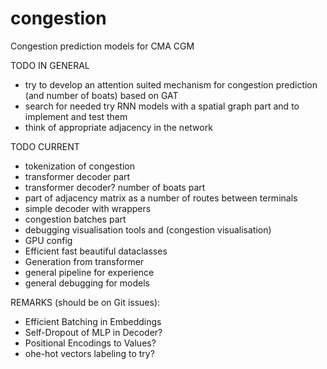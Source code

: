 # congestion
Congestion prediction models for CMA CGM

TODO IN GENERAL 

- try to develop an attention suited mechanism for congestion prediction (and number of boats) based on GAT
- search for needed try RNN models with a spatial graph part and to implement and test them
- think of appropriate adjacency in the network 

TODO CURRENT
 
- tokenization of congestion 
- transformer decoder part
- transformer decoder? number of boats part 
- part of adjacency matrix as a number of routes between terminals 
- simple decoder with wrappers 
- congestion batches part 
- debugging visualisation tools and (congestion visualisation)
- GPU config 
- Efficient fast beautiful dataclasses
- Generation from transformer 
- general pipeline for experience
- general debugging for models


REMARKS (should be on Git issues): 

- Efficient Batching in Embeddings 
- Self-Dropout of MLP in Decoder? 
- Positional Encodings to Values? 
- ohe-hot vectors labeling to try?